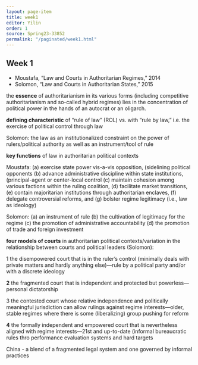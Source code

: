 ```yaml
---
layout: page-item
title: week1
editor: Yilin
order: 1
source: Spring23-33852
permalink: "/paginated/week1.html"
---
```


## Week 1

- Moustafa, “Law and Courts in Authoritarian Regimes,” 2014
- Solomon, “Law and Courts in Authoritarian States,” 2015

the **essence** of authoritarianism in its various forms (including competitive authoritarianism and so-called hybrid regimes) lies in the concentration of political power in the hands of an autocrat or an oligarch.

**defining characteristic** of “rule of law” (ROL) vs. with “rule by law,” i.e. the exercise of political control through law 

Solomon: the law as an institutionalized constraint on the power of rulers/political authority as well as an instrument/tool of rule

**key functions** of law in authoritarian political contexts 

Moustafa: 
(a) exercise state power vis-a-vis opposition, (sidelining political opponents
(b) advance administrative discipline within state institutions, (principal-agent or center-local control
(c) maintain cohesion among various factions within the ruling coalition, 
(d) facilitate market transitions,
(e) contain majoritarian institutions through authoritarian enclaves, 
(f) delegate controversial reforms, and 
(g) bolster regime legitimacy (i.e., law as ideology)

Solomon: 
(a) an instrument of rule
(b) the cultivation of legitimacy for the regime
(c) the promotion of administrative accountability
(d) the promotion of trade and foreign investment

**four models of courts** in authoritarian political contexts/variation in the relationship between courts and political leaders (Solomon):

1 the disempowered court that is in the ruler’s control (minimally deals with private matters and hardly anything else)—rule by a political party and/or with a discrete ideology

**2** the fragmented court that is independent and protected but powerless—personal dictatorship

3 the contested court whose relative independence and politically meaningful jurisdiction can allow rulings against regime interests—older, stable regimes where there is some (liberalizing) group pushing for reform

**4** the formally independent and empowered court that is nevertheless aligned with regime interests—21st and up-to-date (informal bureaucratic rules thro performance evaluation systems and hard targets

China - a blend of a fragmented legal system and one governed by informal practices
